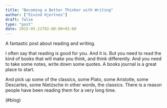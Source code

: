 ```yaml
---
title: "Becoming a Better Thinker with Writing"
author: ["Eivind Hjertnes"]
draft: false
type: "post"
date: 2015-05-21T02:00:00+02:00
---
```


A fantastic post about reading and writing.

I often say that reading is good for you. And it is. But you need to
read the kind of books that will make you think, and think differently.
And you need to take some notes, write down some quotes. A books journal
is a great place to start.

And pick up some of the classics, some Plato, some Aristotle, some
Descartes, some Nietzsche in other words, the classics. There is a
reason people have been reading them for a very long time.

(#blog)
